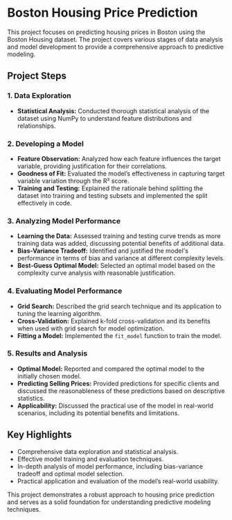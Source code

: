 # Boston Housing Price Prediction

This project focuses on predicting housing prices in Boston using the Boston Housing dataset. The project covers various stages of data analysis and model development to provide a comprehensive approach to predictive modeling.

## Project Steps

### 1. Data Exploration
- **Statistical Analysis:** Conducted thorough statistical analysis of the dataset using NumPy to understand feature distributions and relationships.

### 2. Developing a Model
- **Feature Observation:** Analyzed how each feature influences the target variable, providing justification for their correlations.
- **Goodness of Fit:** Evaluated the model’s effectiveness in capturing target variable variation through the R² score.
- **Training and Testing:** Explained the rationale behind splitting the dataset into training and testing subsets and implemented the split effectively in code.

### 3. Analyzing Model Performance
- **Learning the Data:** Assessed training and testing curve trends as more training data was added, discussing potential benefits of additional data.
- **Bias-Variance Tradeoff:** Identified and justified the model's performance in terms of bias and variance at different complexity levels.
- **Best-Guess Optimal Model:** Selected an optimal model based on the complexity curve analysis with reasonable justification.

### 4. Evaluating Model Performance
- **Grid Search:** Described the grid search technique and its application to tuning the learning algorithm.
- **Cross-Validation:** Explained k-fold cross-validation and its benefits when used with grid search for model optimization.
- **Fitting a Model:** Implemented the `fit_model` function to train the model.

### 5. Results and Analysis
- **Optimal Model:** Reported and compared the optimal model to the initially chosen model.
- **Predicting Selling Prices:** Provided predictions for specific clients and discussed the reasonableness of these predictions based on descriptive statistics.
- **Applicability:** Discussed the practical use of the model in real-world scenarios, including its potential benefits and limitations.

## Key Highlights
- Comprehensive data exploration and statistical analysis.
- Effective model training and evaluation techniques.
- In-depth analysis of model performance, including bias-variance tradeoff and optimal model selection.
- Practical application and evaluation of the model’s real-world usability.

This project demonstrates a robust approach to housing price prediction and serves as a solid foundation for understanding predictive modeling techniques.
